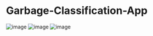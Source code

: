 # Garbage-Classification-App
![image](https://github.com/user-attachments/assets/1f726861-0cde-42c6-94a1-0d7366c02865)
![image](https://github.com/user-attachments/assets/7f959888-f86d-48dc-8f2c-1f59a8f79553)
![image](https://github.com/user-attachments/assets/45314272-7afd-4896-bda1-af95c86712d2)
